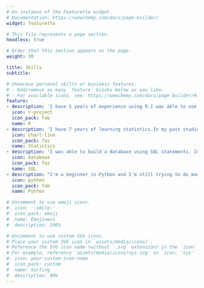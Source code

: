 ```yaml
---
# An instance of the Featurette widget.
# Documentation: https://wowchemy.com/docs/page-builder/
widget: featurette

# This file represents a page section.
headless: true

# Order that this section appears on the page.
weight: 30

title: Skills
subtitle:

# Showcase personal skills or business features.
# - Add/remove as many `feature` blocks below as you like.
# - For available icons, see: https://wowchemy.com/docs/page-builder/#icons
feature:
- description: 'I have 5 years of experience using R.I was able to use R for data tiding, visualization, data modeling, and result output.'
  icon: r-project
  icon_pack: fab
  name: R
- description: 'I have 7 years of learning statistics.In my past studies, I have learned basic statistical concepts such as distribution and hypothesis testing. During graduate school, I tried to apply statistics to medical research, including epidemiological surveys, clinical research, geriatric health research, and health economic assessment.'
  icon: chart-line
  icon_pack: fas
  name: Statistics
- description: 'I was able to build a database using SQL statements. In addition, I can use the database to add, delete, modify, and query data.'
  icon: database
  icon_pack: fas
  name: SQL
- description: "I'm a beginner in Python and I'm still trying to do machine learning projects with Python."
  icon: python
  icon_pack: fab
  name: Python

# Uncomment to use emoji icons.
#- icon: ':smile:'
#  icon_pack: emoji
#  name: Emojiness
#  description: 100% 

# Uncomment to use custom SVG icons.
# Place your custom SVG icon in `assets/media/icons/`.
# Reference the SVG icon name (without `.svg` extension) in the `icon` field.
# For example, reference `assets/media/icons/xyz.svg` as `icon: 'xyz'`
#- icon: your-custom-icon-name
#  icon_pack: custom
#  name: Surfing
#  description: 90%
---
```

